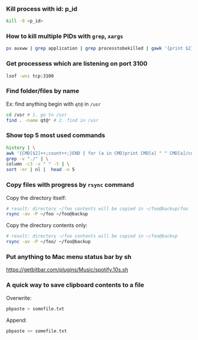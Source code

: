 ### Kill process with id: p_id
```sh
kill -9 <p_id>
```
### How to kill multiple PIDs with ```grep```, ```xargs```
```sh
ps auxww | grep application | grep processtobekilled | gawk '{print $2}' | grep -v grep | xargs kill -9
```

### Get processess which are listening on port 3100
```sh
lsof -wni tcp:3100
```

### Find folder/files by name
Ex: find anything begin with ```qt@``` in ```/usr```

```sh
cd /usr # 1. go to /usr
find . -name qt@* # 2. find in /usr
```
### Show top 5 most used commands

```sh
history | \
awk '{CMD[$2]++;count++;}END { for (a in CMD)print CMD[a] " " CMD[a]/count*100 "% " a;}' | \
grep -v "./" | \
column -c3 -s " " -t | \
sort -nr | nl |  head -n 5
```
### Copy files with progress by ```rsync``` command
Copy the directory itself:
```sh
# result: directory ~/foo contents will be copied in ~/foo@backup/foo
rsync -av -P ~/foo ~/foo@backup
```
Copy the directory contents only:
```sh
# result: directory ~/foo contents will be copied in ~/foo@backup
rsync -av -P ~/foo/ ~/foo@backup
```
### Put anything to Mac menu status bar by sh
https://getbitbar.com/plugins/Music/spotify.10s.sh

### A quick way to save clipboard contents to a file 
Overwrite:
```sh
pbpaste > somefile.txt
```
Append:
```sh
pbpaste >> somefile.txt
```
